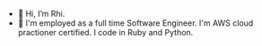 - 👋 Hi, I’m Rhi.
- 🌱 I'm employed as a full time Software Engineer. I'm AWS cloud practioner certified. I code in Ruby and Python.

<!---
ChalkyT/ChalkyT is a ✨ special ✨ repository because its `README.md` (this file) appears on your GitHub profile.
You can click the Preview link to take a look at your changes.
--->
